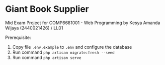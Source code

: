 # Giant Book Supplier

Mid Exam Project for COMP6681001 - Web Programming
by Kesya Amanda Wijaya (2440021426) / LL01

Prerequisite:
1. Copy file `.env.example` to `.env` and configure the database
2. Run command `php artisan migrate:fresh --seed`
3. Run command `php artisan serve`
